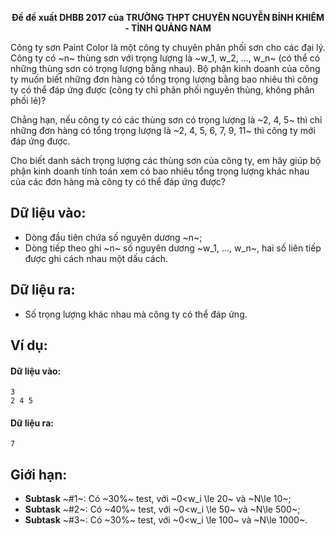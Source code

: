 **<center>Đề đề xuất DHBB 2017 của TRƯỜNG THPT CHUYÊN NGUYỄN BỈNH KHIÊM - TỈNH QUẢNG NAM</center>**

Công ty sơn Paint Color là một công ty chuyên phân phối sơn cho các đại lý. Công ty có ~n~ thùng sơn với trọng lượng là ~w_1, w_2, …, w_n~ (có thể có những thùng sơn có trọng lượng bằng nhau). Bộ phận kinh doanh của công ty muốn biết những đơn hàng có tổng trọng lượng bằng bao nhiêu thì công ty có thể đáp ứng được (công ty chỉ phân phối nguyên thùng, không phân phối lẻ)?

Chẳng hạn, nếu công ty có các thùng sơn có trọng lượng là ~2, 4, 5~ thì chỉ những đơn hàng có tổng trọng lượng là ~2, 4, 5, 6, 7, 9, 11~ thì công ty mới đáp ứng được.

Cho biết danh sách trọng lượng các thùng sơn của công ty, em hãy giúp bộ phận kinh doanh tính toán xem có bao nhiêu tổng trọng lượng khác nhau của các đơn hàng mà công ty có thể đáp ứng được?

## Dữ liệu vào:
- Dòng đầu tiên chứa số nguyên dương ~n~;
- Dòng tiếp theo ghi ~n~ số nguyên dương ~w_1, …, w_n~, hai số liên tiếp được ghi cách nhau một dấu cách.

## Dữ liệu ra:
- Số trọng lượng khác nhau mà công ty có thể đáp ứng.

## Ví dụ:
#### Dữ liệu vào:
```
3
2 4 5
```

#### Dữ liệu ra:
```
7
```

## Giới hạn:
- **Subtask** ~\#1~: Có ~30\%~ test, với ~0<w_i \le 20~ và ~N\le 10~;
- **Subtask** ~\#2~:	Có ~40\%~ test, với ~0<w_i \le 50~ và ~N\le 500~;
- **Subtask** ~\#3~:	Có ~30\%~ test, với ~0<w_i \le 100~ và ~N\le 1000~.